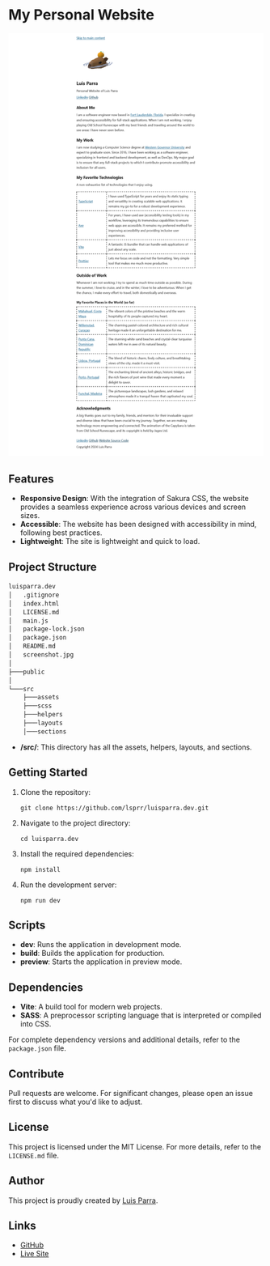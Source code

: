 # My Personal Website

![screenshot](./screenshot.png)  

## Features

- **Responsive Design**: With the integration of Sakura CSS, the website provides a seamless experience across various devices and screen sizes.
- **Accessible**: The website has been designed with accessibility in mind, following best practices.
- **Lightweight**: The site is lightweight and quick to load.

## Project Structure

```bash
luisparra.dev
│   .gitignore
│   index.html
│   LICENSE.md
│   main.js
│   package-lock.json
│   package.json
│   README.md
│   screenshot.jpg
│
├───public
│
└───src
    ├───assets
    ├───scss
    ├───helpers
    ├───layouts
    │───sections
```

- **/src/**: This directory has all the assets, helpers, layouts, and sections.

## Getting Started

1. Clone the repository:

   ```
   git clone https://github.com/lsprr/luisparra.dev.git
   ```

2. Navigate to the project directory:

   ```
   cd luisparra.dev
   ```

3. Install the required dependencies:

   ```
   npm install
   ```

4. Run the development server:

   ```
   npm run dev
   ```

## Scripts

- **dev**: Runs the application in development mode.
- **build**: Builds the application for production.
- **preview**: Starts the application in preview mode.

## Dependencies

- **Vite**: A build tool for modern web projects.
- **SASS**: A preprocessor scripting language that is interpreted or compiled into CSS.

For complete dependency versions and additional details, refer to the `package.json` file.

## Contribute

Pull requests are welcome. For significant changes, please open an issue first to discuss what you'd like to adjust.

## License

This project is licensed under the MIT License. For more details, refer to the `LICENSE.md` file.

## Author

This project is proudly created by [Luis Parra](https://github.com/lsprr).

## Links

- [GitHub](https://github.com/lsprr/luisparra)
- [Live Site](https://www.luisparra.dev)
